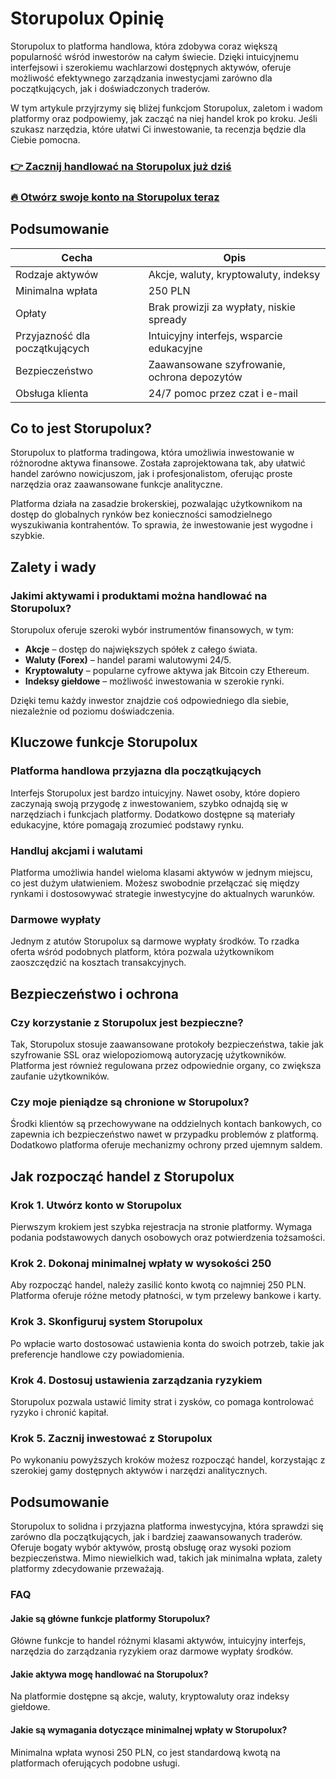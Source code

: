 # Storupolux Opinię
 

Storupolux to platforma handlowa, która zdobywa coraz większą popularność wśród inwestorów na całym świecie. Dzięki intuicyjnemu interfejsowi i szerokiemu wachlarzowi dostępnych aktywów, oferuje możliwość efektywnego zarządzania inwestycjami zarówno dla początkujących, jak i doświadczonych traderów.

W tym artykule przyjrzymy się bliżej funkcjom Storupolux, zaletom i wadom platformy oraz podpowiemy, jak zacząć na niej handel krok po kroku. Jeśli szukasz narzędzia, które ułatwi Ci inwestowanie, ta recenzja będzie dla Ciebie pomocna.

### [👉 Zacznij handlować na Storupolux już dziś](https://tinyurl.com/2s42nd3p)
### [🔥 Otwórz swoje konto na Storupolux teraz](https://tinyurl.com/2s42nd3p)
## Podsumowanie

| Cecha                  | Opis                                          |
|------------------------|-----------------------------------------------|
| Rodzaje aktywów        | Akcje, waluty, kryptowaluty, indeksy          |
| Minimalna wpłata       | 250 PLN                                       |
| Opłaty                 | Brak prowizji za wypłaty, niskie spready      |
| Przyjazność dla początkujących | Intuicyjny interfejs, wsparcie edukacyjne |
| Bezpieczeństwo         | Zaawansowane szyfrowanie, ochrona depozytów  |
| Obsługa klienta        | 24/7 pomoc przez czat i e-mail                 |

## Co to jest Storupolux?

Storupolux to platforma tradingowa, która umożliwia inwestowanie w różnorodne aktywa finansowe. Została zaprojektowana tak, aby ułatwić handel zarówno nowicjuszom, jak i profesjonalistom, oferując proste narzędzia oraz zaawansowane funkcje analityczne.

Platforma działa na zasadzie brokerskiej, pozwalając użytkownikom na dostęp do globalnych rynków bez konieczności samodzielnego wyszukiwania kontrahentów. To sprawia, że inwestowanie jest wygodne i szybkie.

## Zalety i wady

### Jakimi aktywami i produktami można handlować na Storupolux?

Storupolux oferuje szeroki wybór instrumentów finansowych, w tym:

- **Akcje** – dostęp do największych spółek z całego świata.
- **Waluty (Forex)** – handel parami walutowymi 24/5.
- **Kryptowaluty** – popularne cyfrowe aktywa jak Bitcoin czy Ethereum.
- **Indeksy giełdowe** – możliwość inwestowania w szerokie rynki.

Dzięki temu każdy inwestor znajdzie coś odpowiedniego dla siebie, niezależnie od poziomu doświadczenia.

## Kluczowe funkcje Storupolux

### Platforma handlowa przyjazna dla początkujących

Interfejs Storupolux jest bardzo intuicyjny. Nawet osoby, które dopiero zaczynają swoją przygodę z inwestowaniem, szybko odnajdą się w narzędziach i funkcjach platformy. Dodatkowo dostępne są materiały edukacyjne, które pomagają zrozumieć podstawy rynku.

### Handluj akcjami i walutami

Platforma umożliwia handel wieloma klasami aktywów w jednym miejscu, co jest dużym ułatwieniem. Możesz swobodnie przełączać się między rynkami i dostosowywać strategie inwestycyjne do aktualnych warunków.

### Darmowe wypłaty

Jednym z atutów Storupolux są darmowe wypłaty środków. To rzadka oferta wśród podobnych platform, która pozwala użytkownikom zaoszczędzić na kosztach transakcyjnych.

## Bezpieczeństwo i ochrona

### Czy korzystanie z Storupolux jest bezpieczne?

Tak, Storupolux stosuje zaawansowane protokoły bezpieczeństwa, takie jak szyfrowanie SSL oraz wielopoziomową autoryzację użytkowników. Platforma jest również regulowana przez odpowiednie organy, co zwiększa zaufanie użytkowników.

### Czy moje pieniądze są chronione w Storupolux?

Środki klientów są przechowywane na oddzielnych kontach bankowych, co zapewnia ich bezpieczeństwo nawet w przypadku problemów z platformą. Dodatkowo platforma oferuje mechanizmy ochrony przed ujemnym saldem.

## Jak rozpocząć handel z Storupolux

### Krok 1. Utwórz konto w Storupolux

Pierwszym krokiem jest szybka rejestracja na stronie platformy. Wymaga podania podstawowych danych osobowych oraz potwierdzenia tożsamości.

### Krok 2. Dokonaj minimalnej wpłaty w wysokości 250

Aby rozpocząć handel, należy zasilić konto kwotą co najmniej 250 PLN. Platforma oferuje różne metody płatności, w tym przelewy bankowe i karty.

### Krok 3. Skonfiguruj system Storupolux

Po wpłacie warto dostosować ustawienia konta do swoich potrzeb, takie jak preferencje handlowe czy powiadomienia.

### Krok 4. Dostosuj ustawienia zarządzania ryzykiem

Storupolux pozwala ustawić limity strat i zysków, co pomaga kontrolować ryzyko i chronić kapitał.

### Krok 5. Zacznij inwestować z Storupolux

Po wykonaniu powyższych kroków możesz rozpocząć handel, korzystając z szerokiej gamy dostępnych aktywów i narzędzi analitycznych.

## Podsumowanie

Storupolux to solidna i przyjazna platforma inwestycyjna, która sprawdzi się zarówno dla początkujących, jak i bardziej zaawansowanych traderów. Oferuje bogaty wybór aktywów, prostą obsługę oraz wysoki poziom bezpieczeństwa. Mimo niewielkich wad, takich jak minimalna wpłata, zalety platformy zdecydowanie przeważają.

### FAQ

#### Jakie są główne funkcje platformy Storupolux?

Główne funkcje to handel różnymi klasami aktywów, intuicyjny interfejs, narzędzia do zarządzania ryzykiem oraz darmowe wypłaty środków.

#### Jakie aktywa mogę handlować na Storupolux?

Na platformie dostępne są akcje, waluty, kryptowaluty oraz indeksy giełdowe.

#### Jakie są wymagania dotyczące minimalnej wpłaty w Storupolux?

Minimalna wpłata wynosi 250 PLN, co jest standardową kwotą na platformach oferujących podobne usługi.